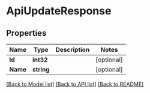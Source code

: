 # ApiUpdateResponse

## Properties
Name | Type | Description | Notes
------------ | ------------- | ------------- | -------------
**Id** | **int32** |  | [optional] 
**Name** | **string** |  | [optional] 

[[Back to Model list]](../README.md#documentation-for-models) [[Back to API list]](../README.md#documentation-for-api-endpoints) [[Back to README]](../README.md)


